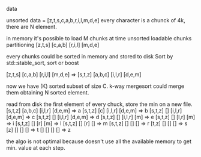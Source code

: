 data

unsorted data = [z,t,s,c,a,b,r,i,l,m,d,e] 
every character is a chunck of 4k, there are N element.

in memory it's possible to load M chunks at time
unsorted loadable chunks partitioning [z,t,s] [c,a,b] [r,i,l] [m,d,e]

every chunks could be sorted in memory and stored to disk
Sort by std::stable_sort, sort or boost

[z,t,s] [c,a,b] [r,i,l] [m,d,e] =>  [s,t,z] [a,b,c] [i,l,r] [d,e,m]

now we have (K) sorted subset of size C.
k-way mergesort could merge them obtaining N sorted element. 

read from disk the first element of every chuck, store the min on a new file.
[s,t,z] [a,b,c] [i,l,r] [d,e,m] => a
[s,t,z] [c] [i,l,r] [d,e,m] => b
[s,t,z] [] [i,l,r] [d,e,m] => c
[s,t,z] [] [i,l,r] [d,e,m] => d
[s,t,z] [] [i,l,r] [m] => e
[s,t,z] [] [l,r] [m] => i
[s,t,z] [] [r] [m] => l
[s,t,z] [] [r] [] => m
[s,t,z] [] [] [] => r
[t,z] [] [] [] => s
[z] [] [] [] => t
[] [] [] [] => z

the algo is not optimal because doesn't use all the available memory to get min. value at each step.
